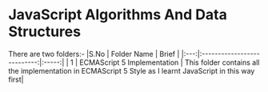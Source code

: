 # JavaScript Algorithms And Data Structures #

There are two folders:-
|S.No |        Folder Name          | Brief |
|:---:|:---------------------------:|:-----:|
|  1  | ECMAScript 5 Implementation | This folder contains all the implementation in ECMAScript 5 Style as I learnt JavaScript in this way first|
